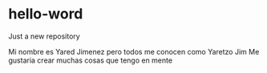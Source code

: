 # hello-word
Just a new repository

Mi nombre es Yared Jimenez pero todos me conocen como Yaretzo Jim
Me gustaria crear muchas cosas que tengo en mente 
